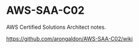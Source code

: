 # AWS-SAA-C02
AWS Certified Solutions Architect notes.

https://github.com/arongaldon/AWS-SAA-C02/wiki
